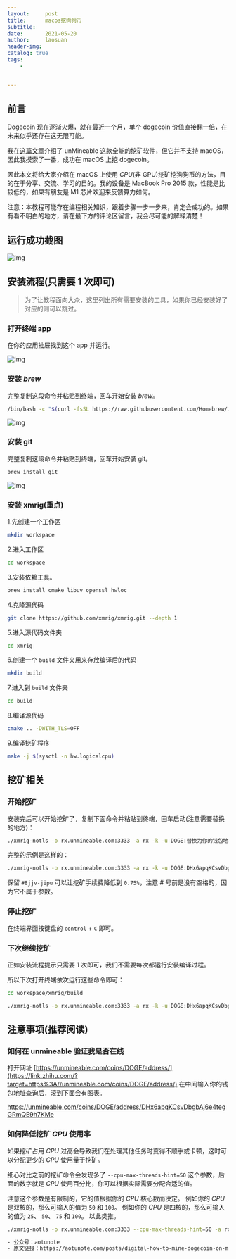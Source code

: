 ```yaml
---
layout:     post
title:      macos挖狗狗币
subtitle:   
date:       2021-05-20
author:     laosuan
header-img: 
catalog: true
tags:
    - 


---
```




## 前言

Dogecoin 现在逐渐火爆，就在最近一个月，单个 dogecoin 价值直接翻一倍，在未来似乎还存在这无限可能。

我在[这篇文章](https://link.zhihu.com/?target=https%3A//aotunote.com/posts/digital-unmineable-full-functionallity-mining-software/)介绍了 unMineable 这款全能的挖矿软件，但它并不支持 macOS，因此我摸索了一番，成功在 macOS 上挖 dogecoin。

因此本文将给大家介绍在 macOS 上使用 *CPU*(非 GPU)挖矿挖狗狗币的方法，目的在于分享、交流、学习的目的。我的设备是 MacBook Pro 2015 款，性能是比较低的，如果有朋友是 M1 芯片欢迎来反馈算力如何。

注意：本教程可能存在编程相关知识，跟着步骤一步一步来，肯定会成功的。如果有看不明白的地方，请在最下方的评论区留言，我会尽可能的解释清楚！

## 运行成功截图



![img](https://pic2.zhimg.com/80/v2-9440a430e5da74188ed0bb8eb63189d1_1440w.jpg)



## 安装流程(只需要 1 次即可)

> 为了让教程面向大众，这里列出所有需要安装的工具，如果你已经安装好了对应的则可以跳过。

### 打开终端 app

在你的应用抽屉找到这个 app 并运行。



![img](https://pic2.zhimg.com/80/v2-77f25b5d3a58d2656cf13715eddb89ad_1440w.png)



### 安装 *brew*

完整复制这段命令并粘贴到终端，回车开始安装 *brew*。

```bash
/bin/bash -c "$(curl -fsSL https://raw.githubusercontent.com/Homebrew/install/HEAD/install.sh)"
```



![img](https://pic1.zhimg.com/80/v2-d1681cab1baab230cc2a8d5eb179a958_1440w.jpg)



### 安装 git

完整复制这段命令并粘贴到终端，回车开始安装 git。

```bash
brew install git
```



![img](https://pic4.zhimg.com/80/v2-fb9b5ca5fc3b4dd3bf830063eccfb623_1440w.png)



### 安装 xmrig(重点)

1.先创建一个工作区

```bash
mkdir workspace
```

2.进入工作区

```bash
cd workspace
```

3.安装依赖工具。

```bash
brew install cmake libuv openssl hwloc
```

4.克隆源代码

```bash
git clone https://github.com/xmrig/xmrig.git --depth 1
```

5.进入源代码文件夹

```bash
cd xmrig
```

6.创建一个 `build` 文件夹用来存放编译后的代码

```bash
mkdir build
```

7.进入到 `build` 文件夹

```bash
cd build
```

8.编译源代码

```bash
cmake .. -DWITH_TLS=OFF
```

9.编译挖矿程序

```bash
make -j $(sysctl -n hw.logicalcpu)
```

## 挖矿相关

### 开始挖矿

安装完后可以开始挖矿了，复制下面命令并粘贴到终端，回车启动(注意需要替换的地方)：

```bash
./xmrig-notls -o rx.unmineable.com:3333 -a rx -k -u DOGE:替换为你的钱包地址.这台设备的名字(可以随便填)#8vmj-tbib
```

完整的示例是这样的：

```bash
./xmrig-notls -o rx.unmineable.com:3333 -a rx -k -u DOGE:DHx6apqKCsvDbgbAj6e4tegGRmQE9h7KMe.mac#8vmj-tbib
```

保留 `#8jjv-jipu` 可以让挖矿手续费降低到 `0.75%`，注意 # 号前是没有空格的，因为它不属于参数。

### 停止挖矿

在终端界面按键盘的 `control` + `C` 即可。

### 下次继续挖矿

正如安装流程提示只需要 1 次即可，我们不需要每次都运行安装编译过程。

所以下次打开终端依次运行这些命令即可：

```bash
cd workspace/xmrig/build

./xmrig-notls -o rx.unmineable.com:3333 -a rx -k -u DOGE:DHx6apqKCsvDbgbAj6e4tegGRmQE9h7KMe.mac#8vmj-tbib
```

## 注意事项(推荐阅读)

### 如何在 unmineable 验证我是否在线

打开网址 [https://unmineable.com/coins/DOGE/address/](https://link.zhihu.com/?target=https%3A//unmineable.com/coins/DOGE/address/) 在中间输入你的钱包地址查询后，滚到下面会有图表。

https://unmineable.com/coins/DOGE/address/DHx6apqKCsvDbgbAj6e4tegGRmQE9h7KMe

### 如何降低挖矿 *CPU* 使用率

如果挖矿占用 *CPU* 过高会导致我们在处理其他任务时变得不顺手或卡顿，这时可以分配更少的 *CPU* 使用量于挖矿。

细心对比之前的挖矿命令会发现多了 `--cpu-max-threads-hint=50` 这个参数，后面的数字就是 *CPU* 使用百分比，你可以根据实际需要分配合适的值。

注意这个参数是有限制的，它的值根据你的 *CPU* 核心数而决定。
例如你的 *CPU* 是双核的，那么可输入的值为 `50` 和 `100`。
例如你的 *CPU* 是四核的，那么可输入的值为 `25`、 `50`、 `75` 和 `100`。
以此类推。

```bash
./xmrig-notls -o rx.unmineable.com:3333 --cpu-max-threads-hint=50 -a rx -k -u DOGE:DHx6apqKCsvDbgbAj6e4tegGRmQE9h7KMe.mac#8vmj-tbib
```





```bash
- 公众号：aotunote
- 原文链接：https://aotunote.com/posts/digital-how-to-mine-dogecoin-on-macos/
```